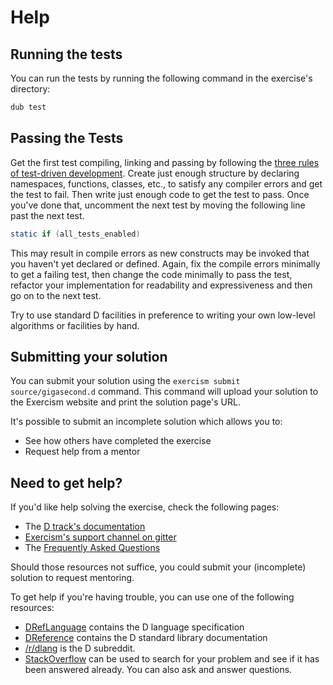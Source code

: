 # Help

## Running the tests

You can run the tests by running the following command in the exercise's directory:

```bash
dub test
```

## Passing the Tests

Get the first test compiling, linking and passing by following the [three
rules of test-driven development](http://butunclebob.com/ArticleS.UncleBob.TheThreeRulesOfTdd).
Create just enough structure by declaring namespaces, functions, classes,
etc., to satisfy any compiler errors and get the test to fail. Then write
just enough code to get the test to pass. Once you've done that,
uncomment the next test by moving the following line past the next test.

```D
static if (all_tests_enabled)
```

This may result in compile errors as new constructs may be invoked that
you haven't yet declared or defined. Again, fix the compile errors minimally
to get a failing test, then change the code minimally to pass the test,
refactor your implementation for readability and expressiveness and then
go on to the next test.

Try to use standard D facilities in preference to writing your own
low-level algorithms or facilities by hand.

## Submitting your solution

You can submit your solution using the `exercism submit source/gigasecond.d` command.
This command will upload your solution to the Exercism website and print the solution page's URL.

It's possible to submit an incomplete solution which allows you to:

- See how others have completed the exercise
- Request help from a mentor

## Need to get help?

If you'd like help solving the exercise, check the following pages:

- The [D track's documentation](https://exercism.org/docs/tracks/d)
- [Exercism's support channel on gitter](https://gitter.im/exercism/support)
- The [Frequently Asked Questions](https://exercism.org/docs/using/faqs)

Should those resources not suffice, you could submit your (incomplete) solution to request mentoring.

To get help if you're having trouble, you can use one of the following resources:

- [DRefLanguage](https://dlang.org/spec/spec.html) contains the D language specification
- [DReference](https://dlang.org/phobos/index.html) contains the D standard library documentation
- [/r/dlang](https://www.reddit.com/r/dlang) is the D subreddit.
- [StackOverflow](http://stackoverflow.com/questions/tagged/d) can be used to search for your problem and see if it has been answered already. You can also ask and answer questions.